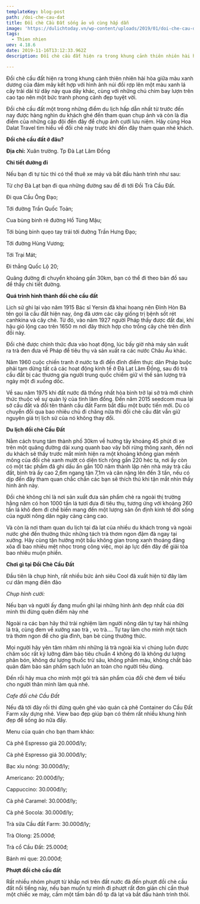 ```yaml
---
templateKey: blog-post
path: /doi-che-cau-dat
title: Đồi chè Cầu Đất sống ảo vô cùng hấp dẫn
image: 'https://dulichtoday.vn/wp-content/uploads/2019/01/doi-che-cau-dat-2-1.jpg' 
tags:
  - Thien nhien
uev: 4.18.6
date: 2019-11-16T13:12:33.962Z
description: Đồi chè cầu đất hiện ra trong khung cảnh thiên nhiên hài hòa giữa màu xanh dương của đám mây kết hợp với hình ảnh núi đồi rợp lên một màu xanh lá cây trải dài từ dãy này qua dãy khác.

---
```


Đồi chè cầu đất hiện ra trong khung cảnh thiên nhiên hài hòa giữa màu xanh dương của đám mây kết hợp với hình ảnh núi đồi rợp lên một màu xanh lá cây trải dài từ dãy này qua dãy khác, cùng với những chú chim bay lượn trên cao tạo nên một bức tranh phong cảnh đẹp tuyệt vời.


Đồi chè cầu đất một trong những điểm du lịch hấp dẫn nhất từ trước đến nay được hàng nghìn du khách ghé đến tham quan chụp ảnh và còn là địa điểm của những cặp đôi đến đây để chụp ảnh cưới lưu niệm. Hãy cùng Hoa Dalat Travel tìm hiểu về đồi chè này trước khi đến đây tham quan nhé khách.


**Đồi chè cầu đất ở đâu?**

**Địa chỉ:** Xuân trường. Tp Đà Lạt Lâm Đồng

**Chi tiết đường đi**

Nếu bạn đi tự túc thì có thể thuê xe máy và bắt đầu hành trình như sau:

Từ chợ Đà Lạt bạn đi qua những đường sau để đi tới Đồi Trà Cầu Đất.

Đi qua Cầu Ông Đạo;

Tới đường Trần Quốc Toản;

Cua bùng binh rẽ đường Hồ Tùng Mậu;

Tới bùng binh quẹo tay trái tới đường Trần Hưng Đạo;

Tới đường Hùng Vương;

Tới Trại Mát;

Đi thẳng Quốc Lộ 20;

Quãng đường đi chuyển khoảng gần 30km, bạn có thể đi theo bản đồ sau để thấy chi tiết đường.




**Quá trình hình thành đồi chè cầu đất**

Lịch sử ghi lại vào năm 1915 Bác sĩ Yersin đã khai hoang nên Đỉnh Hòn Bà tên gọi là cầu đất hiện nay, ông đã ươm các cây giống trị bệnh sốt rét canhkina và cây chè. Từ đó, vào năm 1927 người Pháp thấy được đất đai, khí hậu gió lộng cao trên 1650 m nơi đây thích hợp cho trồng cây chè trên đỉnh đồi này.

Đồi chè được chính thức đưa vào hoạt động, lúc bấy giờ nhà máy sản xuất ra trà đen đưa về Pháp để tiêu thụ và sản xuất ra các nước Châu Âu khác.

Năm 1960 cuộc chiến tranh ở nước ta đi đến đỉnh điểm thực dân Pháp buộc phải tạm dừng tất cả các hoạt động kinh tế ở Đà Lạt Lâm Đồng, sau đó trà cầu đất bị các thương gia người trung quốc chiếm giữ vì thế sản lượng trà ngày một đi xuống dốc.


Về sau năm 1975 khi đất nước đã thống nhất hòa bình trở lại sở trà mới chính thức thuộc về sự quản lý của tỉnh lâm đồng. Đến năm 2015 seedcom mua lại sở cầu đất và đổi tên thành cầu đất Farm bắt đầu một bước tiến mới. Dù có chuyển đổi qua bao nhiêu chủ đi chăng nữa thì đồi chè cầu đât vẫn giữ nguyên giá trị lịch sử của nó không thay đổi.


**Du lịch đồi chè Cầu Đất**

Nằm cách trung tâm thành phố 30km về hướng tây khoảng 45 phút đi xe trên một quãng đường dài xung quanh bao vây bởi rừng thông xanh, đến nơi du khách sẽ thấy trước mắt mình hiện ra một khoảng không gian mênh mông của đồi chè xanh mướt có diện tích rộng gần 220 héc ta, nơi ấy còn có một tác phẩm đã ghi dấu ấn gần 100 năm thành lập nên nhà máy trà cầu đất, bình trà ấy cao 2,6m ngang tận 7,1m và cân nặng lên đến 3 tấn, nếu có dịp đến đây tham quan chắc chắn các bạn sẽ thích thú khi tận mắt nhìn thấy hình ảnh này.


Đồi chè không chỉ là nơi sản xuất đưa sản phẩm chè ra ngoài thị trường hằng năm có hon 1000 tấn lá tươi đưa đi tiêu thụ, tương ứng với khoảng 260 tấn lá khô đem đi chế biến mang đến một lượng sản ổn định kinh tế đời sống của người nông dân ngày càng càng cao.

Và còn là nơi tham quan du lịch tại đà lạt của nhiều du khách trong và ngoài nước ghé đến thưởng thức những tách trà thơm ngon đậm đà ngay tại xưởng. Hãy cùng tận hưởng một bầu không gian trong xanh thoáng đãng xõa đi bao nhiêu mệt nhọc trong công việc, mọi áp lực đến đây để giải tỏa bao nhiêu muộn phiền.



**Chơi gì tại Đồi Chè Cầu Đất**

Đầu tiên là chụp hình, rất nhiều bức ảnh siêu Cool đã xuất hiện từ đây làm cư dân mạng điên đảo

*Chụp hình cưới:*

Nếu bạn và người ấy đang muốn ghi lại những hình ảnh đẹp nhất của đời mình thì đừng quên điểm này nhé

Ngoài ra các bạn hãy thử trải nghiệm làm người nông dân tự tay hái những lá trà, cùng đem về xưởng xao trà , vo trà…. Tự tay làm cho mình một tách trà thơm ngon để cho gia đình, bạn bè cùng thưởng thức.

Mọi người hãy yên tâm nhâm nhi những lá trà ngoài kia vì chúng luôn được chăm sóc rất kỹ lưỡng đảm bảo tiêu chuẩn 4 không đó là không dư lượng phân bón, không dư lượng thuốc trừ sâu, không phẩm màu, không chất bảo quản đảm bảo sản phẩm sạch luôn an toàn cho người tiêu dùng.

Đến rồi hãy mua cho mình một gói trà sản phẩm của đồi chè đem về biếu cho người thân mình làm quà nhé.

*Cafe đồi chè Cầu Đất*

Nếu đã tới đây rồi thì đừng quên ghé vào quán cà phê Container do Cầu Đất Farm xây dựng nhé. View bao đẹp giúp bạn có thêm rất nhiều khung hình đẹp để sống ảo nữa đấy.

Menu của quán cho bạn tham khảo:

Cà phê Espresso giá 20.000đ/ly;

Cà phê Espresso giá 30.000đ/ly;


Bạc xỉu nóng: 30.000đ/ly;

Americano: 20.000đ/ly;

Cappuccino: 30.000đ/ly;

Cà phê Caramel: 30.000đ/ly;

Cà phê Socola: 30.000đ/ly;

Trà sữa Cầu đất Farm: 30.000đ/ly;

Trà Olong: 25.000đ;

Trà cổ Cầu Đất: 25.000đ;

Bánh mì que: 20.000đ;


**Phượt đồi chè cầu đất**

Rất nhiều nhóm phượt từ khắp nơi trên đất nước đã đến phượt đồi chè cầu đất nổi tiếng này, nếu bạn muốn tự mình đi phượt rất đơn giản chỉ cần thuê một chiếc xe máy, cầm một tấm bản đồ tp đà lạt và bắt đầu hành trình thôi.